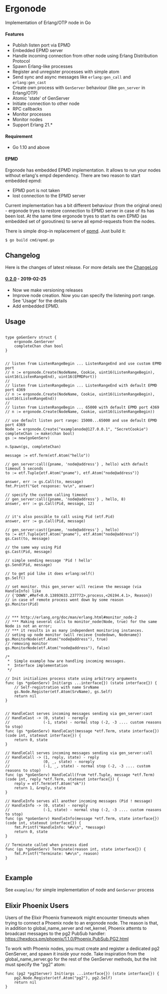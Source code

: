 # Ergonode #

Implementation of Erlang/OTP node in Go

#### Features ####

 * Publish listen port via EPMD
 * Embedded EPMD server
 * Handle incoming connection from other node using Erlang Distribution Protocol
 * Spawn Erlang-like processes
 * Register and unregister processes with simple atom
 * Send sync and async messages like `erlang:gen_call` and `erlang:gen_cast`
 * Create own process with `GenServer` behaviour (like `gen_server` in Erlang/OTP)
 * Atomic 'state' of GenServer
 * Initiate connection to other node
 * RPC callbacks
 * Monitor processes
 * Monitor nodes
 * Support Erlang 21.*

#### Requirement ####

 * Go 1.10 and above

#### EPMD ####
Ergonode has embedded EPMD implementation. It allows to run your nodes without erlang's empd dependency. There are two reason to start embedded epmd:

- EPMD port is not taken
- lost connection to the EPMD server

Current implementation has a bit different behaviour (from the original ones) - ergonode tryes to restore connection to EPMD server in case of its has been lost. At the same time ergonode tryes to start its own EPMD (as embedded set of goroutines) to serve all epmd-requests from the nodes.

There is simple drop-in replacement of [epmd](cmd/empd.go). Just build it:

```
$ go build cmd/epmd.go
```


## Changelog ##

Here is the changes of latest release. For more details see the [ChangeLog](ChangeLog)

#### [0.2.0](https://github.com/halturin/ergonode/releases/tag/0.2.0) - 2019-02-25 ####
- Now we make versioning releases
- Improve node creation. Now you can specify the listening port range. See 'Usage' for the details
- Add embedded EPMD. 



## Usage ##

```golang

type goGenServ struct {
    ergonode.GenServer
    completeChan chan bool
}


// listen from ListenRangeBegin ... ListenRangeEnd and use custom EPMD port
// n := ergonode.Create(NodeName, Cookie, uint16(ListenRangeBegin), uint16(ListenRangeEnd), uint16(EPMDPort))
//
// listen from ListenRangeBegin ... ListenRangeEnd with default EPMD port 4369
// n := ergonode.Create(NodeName, Cookie, uint16(ListenRangeBegin), uint16(ListenRangeEnd))
//
// listen from ListenRangeBegin ... 65000 with default EPMD port 4369
// n := ergonode.Create(NodeName, Cookie, uint16(ListenRangeBegin))

// use default listen port range: 15000...65000 and use default EPMD port 4369
Node := ergonode.Create("examplenode@127.0.0.1", "SecretCookie")
completeChan := make(chan bool)
gs := new(goGenServ)

n.Spawn(gs, completeChan)

message := etf.Term(etf.Atom("hello"))

// gen_server:call({pname, 'node@address'} , hello) with default timeout 5 seconds
to := etf.Tuple{etf.Atom("pname"), etf.Atom("node@address")}

answer, err := gs.Call(to, message)
fmt.Printf("Got response: %v\n", answer)

// specify the custom calling timeout
// gen_server:call({pname, 'node@address'} , hello, 8)
answer, err := gs.Call(Pid, message, 12)


// it's also possible to call using Pid (etf.Pid)
answer, err := gs.Call(Pid, message)

// gen_server:cast({pname, 'node@address'} , hello)
to := etf.Tuple{etf.Atom("pname"), etf.Atom("node@address")}
gs.Cast(to, message)

// the same way using Pid
gs.Cast(Pid, message)

// simple sending message 'Pid ! hello'
gs.Send(Pid, message)

// to get pid like it does erlang:self()
gs.Self()

// set monitor. this gen_server will recieve the message (via HandleInfo) like
// {'DOWN',#Ref<0.0.13893633.237772>,process,<26194.4.1>, Reason})
// in case of remote process went down by some reason
gs.Monitor(Pid)


// *** http://erlang.org/doc/man/erlang.html#monitor_node-2
// *** Making several calls to monitor_node(Node, true) for the same Node is not an error;
// *** it results in as many independent monitoring instances.
// seting up node monitor (will recieve {nodedown, Nodename})
gs.MonitorNode(etf.Atom("node@address"), true)
// removing monitor
gs.MonitorNode(etf.Atom("node@address"), false)

/*
 *  Simple example how are handling incoming messages.
 *  Interface implementation
 */

// Init initializes process state using arbitrary arguments
func (gs *goGenServ) Init(args ...interface{}) (state interface{}) {
    // Self-registration with name SrvName
    gs.Node.Register(etf.Atom(SrvName), gs.Self)
    return nil
}


// HandleCast serves incoming messages sending via gen_server:cast
// HandleCast -> (0, state) - noreply
//               (-1, state) - normal stop (-2, -3 .... custom reasons to stop)
func (gs *goGenServ) HandleCast(message *etf.Term, state interface{}) (code int, stateout interface{}) {
    return 0, state
}

// HandleCall serves incoming messages sending via gen_server:call
// HandleCall -> (1, reply, state) - reply
//               (0, _, state) - noreply
//               (-1, _, state) - normal stop (-2, -3 .... custom reasons to stop)
func (gs *goGenServ) HandleCall(from *etf.Tuple, message *etf.Term) (code int, reply *etf.Term, stateout interface{}) {
    reply = etf.Term(etf.Atom("ok"))
    return 1, &reply, state
}

// HandleInfo serves all another incoming messages (Pid ! message)
// HandleInfo -> (0, state) - noreply
//               (-1, state) - normal stop (-2, -3 .... custom reasons to stop)
func (gs *goGenServ) HandleInfo(message *etf.Term, state interface{}) (code int, stateout interface{}) {
    fmt.Printf("HandleInfo: %#v\n", *message)
    return 0, state
}

// Terminate called when process died
func (gs *goGenServ) Terminate(reason int, state interface{}) {
    fmt.Printf("Terminate: %#v\n", reason)
}


```

## Example ##

See `examples/` for simple implementation of node and `GenServer` process

## Elixir Phoenix Users ##

Users of the Elixir Phoenix framework might encounter timeouts when trying to connect a Phoenix node
to an ergonode node. The reason is that, in addition to global_name_server and net_kernel,
Phoenix attemts to broadcast messages to the pg2 PubSub handler:
https://hexdocs.pm/phoenix/1.1.0/Phoenix.PubSub.PG2.html

To work with Phoenix nodes, you must create and register a dedicated pg2 GenServer, and
spawn it inside your node. Take inspiration from the global_name_server.go for the rest of
the GenServer methods, but the Init must specify the "pg2" atom:

```golang
func (pg2 *pg2Server) Init(args ...interface{}) (state interface{}) {
    pg2.Node.Register(etf.Atom("pg2"), pg2.Self)
    return nil
}
```
